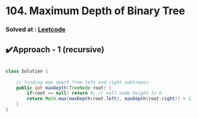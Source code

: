 # 104. Maximum Depth of Binary Tree

### Solved at : [Leetcode](https://leetcode.com/problems/maximum-depth-of-binary-tree/)

## ✔️Approach - 1 (recursive)
```java

class Solution {
    
    // finding max depth from left and right subtreees
    public int maxDepth(TreeNode root) {
        if(root == null) return 0; // null node height is 0
        return Math.max(maxDepth(root.left), maxDepth(root.right)) + 1; // add current node to height
    }
}
```
